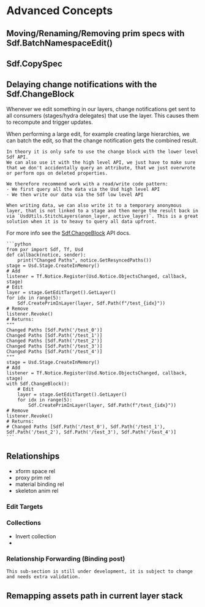 # Advanced Concepts


## Moving/Renaming/Removing prim specs with Sdf.BatchNamespaceEdit()


## Sdf.CopySpec

## Delaying change notifications with the Sdf.ChangeBlock
Whenever we edit something in our layers, change notifications get sent to all consumers (stages/hydra delegates) that use the layer. This causes them to recompute and trigger updates.

When performing a large edit, for example creating large hierarchies, we can batch the edit, so that the change notification gets the combined result.

~~~admonish danger title="Pro Tip | When/How to use Sdf.ChangeBlocks"
In theory it is only safe to use the change block with the lower level Sdf API.
We can also use it with the high level API, we just have to make sure that we don't accidentally query an attribute, that we just overwrote or perform ops on deleted properties.

We therefore recommend work with a read/write code pattern:
- We first query all the data via the Usd high level API
- We then write our data via the Sdf low level API

When writing data, we can also write it to a temporary anonymous layer, that is not linked to a stage and then merge the result back in via `UsdUtils.StitchLayers(anon_layer, active_layer)`. This is a great solution when it is to heavy to query all data upfront.
~~~

For more info see the [Sdf.ChangeBlock](https://openusd.org/dev/api/class_sdf_change_block.html) API docs.

~~~admonish tip title=""
```python
from pxr import Sdf, Tf, Usd
def callback(notice, sender):
    print("Changed Paths", notice.GetResyncedPaths())
stage = Usd.Stage.CreateInMemory()
# Add
listener = Tf.Notice.Register(Usd.Notice.ObjectsChanged, callback, stage)
# Edit
layer = stage.GetEditTarget().GetLayer()
for idx in range(5):
    Sdf.CreatePrimInLayer(layer, Sdf.Path(f"/test_{idx}"))
# Remove
listener.Revoke()
# Returns:
"""
Changed Paths [Sdf.Path('/test_0')]
Changed Paths [Sdf.Path('/test_1')]
Changed Paths [Sdf.Path('/test_2')]
Changed Paths [Sdf.Path('/test_3')]
Changed Paths [Sdf.Path('/test_4')]
"""
stage = Usd.Stage.CreateInMemory()
# Add
listener = Tf.Notice.Register(Usd.Notice.ObjectsChanged, callback, stage)
with Sdf.ChangeBlock():
    # Edit
    layer = stage.GetEditTarget().GetLayer()
    for idx in range(5):
        Sdf.CreatePrimInLayer(layer, Sdf.Path(f"/test_{idx}"))
# Remove
listener.Revoke()
# Returns:
# Changed Paths [Sdf.Path('/test_0'), Sdf.Path('/test_1'), Sdf.Path('/test_2'), Sdf.Path('/test_3'), Sdf.Path('/test_4')]
```
~~~



## Relationships
- xform space rel
- proxy prim rel
- material binding rel
- skeleton anim rel

### Edit Targets

### Collections
- Invert collection
- 

### Relationship Forwarding (Binding post)
~~~admonish question title="Still under construction!"
This sub-section is still under development, it is subject to change and needs extra validation.
~~~

## Remapping assets path in current layer stack